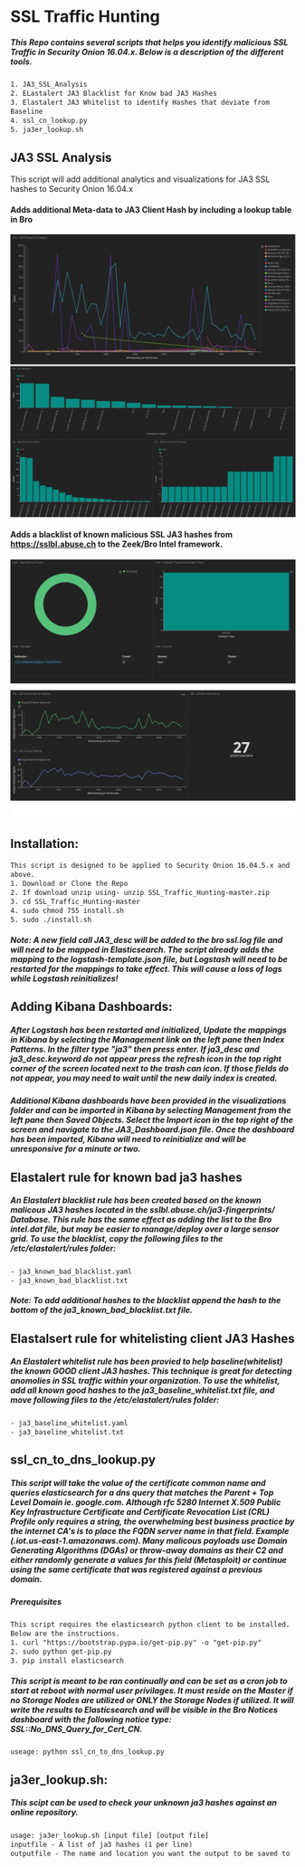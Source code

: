 # SSL Traffic Hunting 
##### This Repo contains several scripts that helps you identify malicious SSL Traffic in Security Onion 16.04.x.  Below is a description of the different tools.
    1. JA3_SSL_Analysis
    2. ELastalert JA3 Blacklist for Know bad JA3 Hashes
    3. Elastalert JA3 Whitelist to identify Hashes that deviate from Baseline
    4. ssl_cn_lookup.py
    5. ja3er_lookup.sh

## JA3 SSL Analysis
This script will add additional analytics and visualizations for JA3 SSL hashes to Security Onion 16.04.x  

####     Adds additional Meta-data to JA3 Client Hash by including a lookup table in Bro
![alt text](https://github.com/bryant-treacle/Repository_images/blob/master/JA3_Freq_Analysis.png)
![alt text](https://github.com/bryant-treacle/Repository_images/blob/master/JA3_Client_Hashes.png)

####     Adds a blacklist of known malicious SSL JA3 hashes from https://sslbl.abuse.ch to the Zeek/Bro Intel framework.
![alt text](https://github.com/bryant-treacle/Repository_images/blob/master/JA3_Intel.png)
![alt text](https://github.com/bryant-treacle/Repository_images/blob/master/JA3_Baseline_%26_Intel.png)


## Installation:
    This script is designed to be applied to Security Onion 16.04.5.x and above.  
    1. Download or Clone the Repo
    2. If download unzip using- unzip SSL_Traffic_Hunting-master.zip 
    3. cd SSL_Traffic_Hunting-master
    4. sudo chmod 755 install.sh
    5. sudo ./install.sh
    
##### Note: A new field call JA3_desc will be added to the bro ssl.log file and will need to be mapped in Elasticsearch.  The script already adds the mapping to the logstash-template.json file, but Logstash will need to be restarted for the mappings to take effect.  This will cause a loss of logs while Logstash reinitializes! 

## Adding Kibana Dashboards:
##### After Logstash has been restarted and initialized, Update the mappings in Kibana by selecting the Management link on the left pane then Index Patterns. In the filter type "ja3" then press enter.  If ja3_desc and ja3_desc.keyword do not appear press the refresh icon in the top right corner of the screen located next to the trash can icon.  If those fields do not appear, you may need to wait until the new daily index is created.  
##### Additional Kibana dashboards have been provided in the visualizations folder and can be imported in Kibana by selecting Management from the left pane then Saved Objects.  Select the Import icon in the top right of the screen and navigate to the JA3_Dashboard.json file.  Once the dashboard has been imported, Kibana will need to reinitialize and will be unresponsive for a minute or two.  

## Elastalert rule for known bad ja3 hashes
##### An Elastalert blacklist rule has been created based on the known malicous JA3 hashes located in the sslbl.abuse.ch/ja3-fingerprints/ Database.  This rule has the same effect as adding the list to the Bro intel.dat file, but may be easier to manage/deploy over a large sensor grid.  To use the blacklist, copy the following files to the /etc/elastalert/rules folder:  
    - ja3_known_bad_blacklist.yaml
    - ja3_known_bad_blacklist.txt
##### Note: To add additional hashes to the blacklist append the hash to the bottom of the ja3_known_bad_blacklist.txt file.    

## Elastalsert rule for whitelisting client JA3 Hashes
##### An Elastalert whitelist rule has been provied to help baseline(whitelist) the known GOOD client JA3 hashes.  This technique is great for detecting anomolies in SSL traffic within your organization.  To use the whitelist, add all known good hashes to the ja3_baseline_whitelist.txt file, and move following files to the /etc/elastalert/rules folder: 
    - ja3_baseline_whitelist.yaml
    - ja3_baseline_whitelist.txt

## ssl_cn_to_dns_lookup.py
##### This script will take the value of the certificate common name and queries elasticsearch for a dns query that matches the Parent + Top Level Domain ie. google.com.  Although rfc 5280 Internet X.509 Public Key Infrastructure Certificate and Certificate Revocation List (CRL) Profile only requires a string, the overwhelming best business practice by the internet CA's is to place the FQDN server name in that field. Example (.iot.us-east-1.amazonaws.com). Many malicous payloads use Domain Generating Algorithms (DGAs) or throw-away domains as their C2 and either randomly generate a values for this field (Metasploit) or continue using the same certificate that was registered against a previous domain.

##### Prerequisites
    This script requires the elasticsearch python client to be installed.  Below are the instructions.
    1. curl "https://bootstrap.pypa.io/get-pip.py" -o "get-pip.py"
    2. sudo python get-pip.py
    3. pip install elasticsearch

##### This script is meant to be ran continually and can be set as a cron job to start at reboot with normal user privilages.  It must reside on the Master if no Storage Nodes are utilized or ONLY the Storage Nodes if utilized.  It will write the results to Elasticsearch and will be visible in the Bro Notices dashboard with the following notice type: SSL::No_DNS_Query_for_Cert_CN.
    useage: python ssl_cn_to_dns_lookup.py

## ja3er_lookup.sh:
##### This scipt can be used to check your unknown ja3 hashes against an online repository.  
    usage: ja3er_lookup.sh [input file] [output file]
    inputfile - A list of ja3 hashes (1 per line)
    outputfile - The name and location you want the output to be saved to
    
